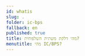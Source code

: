 ```yaml
---
id: whatis
slug: .
folder: ic-bps
fallback: en
published: true
title: מהי דלקת משתית השלפוחית?
menutitle: מהי IC/BPS?
---
```

